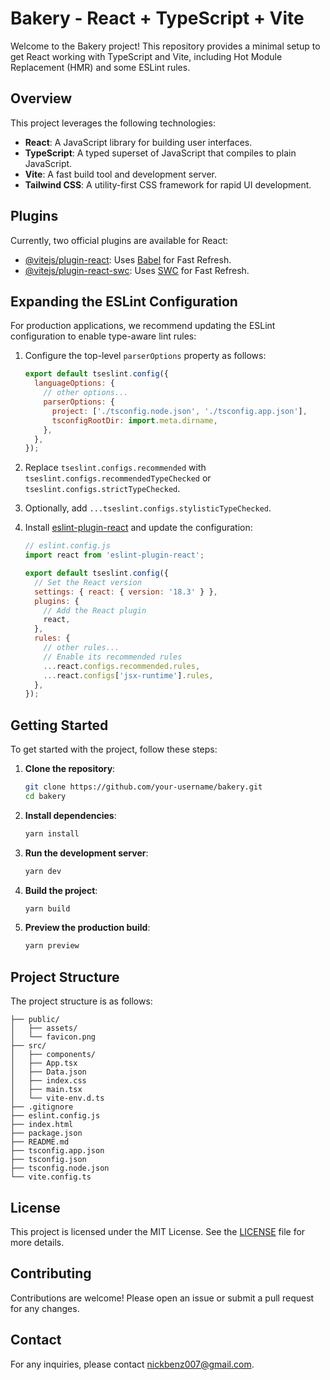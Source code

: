 # Bakery - React + TypeScript + Vite

Welcome to the Bakery project! This repository provides a minimal setup to get React working with TypeScript and Vite, including Hot Module Replacement (HMR) and some ESLint rules.

## Overview

This project leverages the following technologies:

- **React**: A JavaScript library for building user interfaces.
- **TypeScript**: A typed superset of JavaScript that compiles to plain JavaScript.
- **Vite**: A fast build tool and development server.
- **Tailwind CSS**: A utility-first CSS framework for rapid UI development.

## Plugins

Currently, two official plugins are available for React:

- [@vitejs/plugin-react](https://github.com/vitejs/vite-plugin-react/blob/main/packages/plugin-react/README.md): Uses [Babel](https://babeljs.io/) for Fast Refresh.
- [@vitejs/plugin-react-swc](https://github.com/vitejs/vite-plugin-react-swc): Uses [SWC](https://swc.rs/) for Fast Refresh.

## Expanding the ESLint Configuration

For production applications, we recommend updating the ESLint configuration to enable type-aware lint rules:

1. Configure the top-level `parserOptions` property as follows:

   ```js
   export default tseslint.config({
     languageOptions: {
       // other options...
       parserOptions: {
         project: ['./tsconfig.node.json', './tsconfig.app.json'],
         tsconfigRootDir: import.meta.dirname,
       },
     },
   });
   ```

2. Replace `tseslint.configs.recommended` with `tseslint.configs.recommendedTypeChecked` or `tseslint.configs.strictTypeChecked`.
3. Optionally, add `...tseslint.configs.stylisticTypeChecked`.
4. Install [eslint-plugin-react](https://github.com/jsx-eslint/eslint-plugin-react) and update the configuration:

   ```js
   // eslint.config.js
   import react from 'eslint-plugin-react';

   export default tseslint.config({
     // Set the React version
     settings: { react: { version: '18.3' } },
     plugins: {
       // Add the React plugin
       react,
     },
     rules: {
       // other rules...
       // Enable its recommended rules
       ...react.configs.recommended.rules,
       ...react.configs['jsx-runtime'].rules,
     },
   });
   ```

## Getting Started

To get started with the project, follow these steps:

1. **Clone the repository**:

   ```sh
   git clone https://github.com/your-username/bakery.git
   cd bakery
   ```

2. **Install dependencies**:

   ```sh
   yarn install
   ```

3. **Run the development server**:

   ```sh
   yarn dev
   ```

4. **Build the project**:

   ```sh
   yarn build
   ```

5. **Preview the production build**:
   ```sh
   yarn preview
   ```

## Project Structure

The project structure is as follows:

```
├── public/
│   ├── assets/
│   └── favicon.png
├── src/
│   ├── components/
│   ├── App.tsx
│   ├── Data.json
│   ├── index.css
│   ├── main.tsx
│   └── vite-env.d.ts
├── .gitignore
├── eslint.config.js
├── index.html
├── package.json
├── README.md
├── tsconfig.app.json
├── tsconfig.json
├── tsconfig.node.json
└── vite.config.ts
```

## License

This project is licensed under the MIT License. See the [LICENSE](LICENSE) file for more details.

## Contributing

Contributions are welcome! Please open an issue or submit a pull request for any changes.

## Contact

For any inquiries, please contact [nickbenz007@gmail.com](mailto:nickbenz007@gmail.com).
